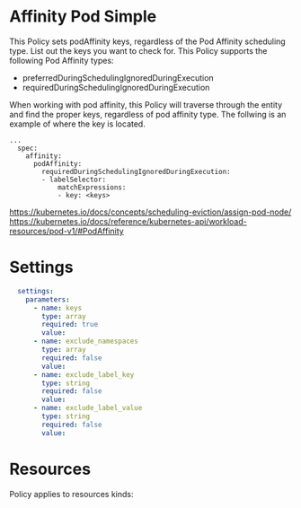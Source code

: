 # Affinity Pod Simple

This Policy sets podAffinity keys, regardless of the Pod Affinity scheduling type. List out the keys you want to check for. This Policy supports the following Pod Affinity types:
- preferredDuringSchedulingIgnoredDuringExecution 
- requiredDuringSchedulingIgnoredDuringExecution 


When working with pod affinity, this Policy will traverse through the entity and find the proper keys, regardless of pod affinity type. The follwing is an example of where the key is located. 
```
...
  spec:
    affinity:
      podAffinity:
        requiredDuringSchedulingIgnoredDuringExecution:
        - labelSelector:
            matchExpressions:
            - key: <keys>
```
https://kubernetes.io/docs/concepts/scheduling-eviction/assign-pod-node/
https://kubernetes.io/docs/reference/kubernetes-api/workload-resources/pod-v1/#PodAffinity


# Settings
```yaml
  settings:
    parameters:
      - name: keys
        type: array
        required: true
        value:
      - name: exclude_namespaces
        type: array
        required: false
        value:
      - name: exclude_label_key
        type: string
        required: false
        value:
      - name: exclude_label_value
        type: string
        required: false
        value:
```

# Resources
Policy applies to resources kinds:

